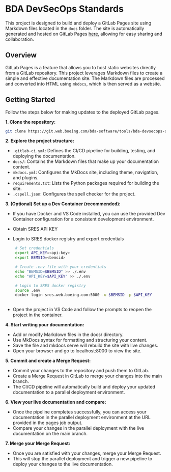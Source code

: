 # BDA DevSecOps Standards

This project is designed to build and deploy a GitLab Pages site using Markdown files located in the `docs` folder. The site is automatically generated and hosted on GitLab Pages [here](https://bda-software.pages.boeing.com/tools/bda-devsecops-standards/), allowing for easy sharing and collaboration.

## Overview

GitLab Pages is a feature that allows you to host static websites directly from a GitLab repository. This project leverages Markdown files to create a simple and effective documentation site. The Markdown files are processed and converted into HTML using `mkdocs`, which is then served as a website.

## Getting Started

Follow the steps below for making updates to the deployed GitLab pages.

**1. Clone the repository:**

```bash
git clone https://git.web.boeing.com/bda-software/tools/bda-devsecops-standards.git

```

**2. Explore the project structure:**

- `.gitlab-ci.yml`: Defines the CI/CD pipeline for building, testing, and deploying the documentation.
- `docs/`: Contains the Markdown files that make up your documentation content.
- `mkdocs.yml`:  Configures the MkDocs site, including theme, navigation, and plugins.
- `requirements.txt`: Lists the Python packages required for building the site.
- `.cspell.json`: Configures the spell checker for the project.

**3. (Optional) Set up a Dev Container (recommended):**

- If you have Docker and VS Code installed, you can use the provided Dev Container configuration for a consistent development environment.
- Obtain SRES API KEY
- Login to SRES docker registry and export credentials

  ```bash
   # Set credentials
   export API_KEY=<api-key>
   export BEMSID=<bemsid>

   # Create .env file with your credentials
   echo "BEMSID=$BEMSID" >> ./.env
   echo "API_KEY=$API_KEY" >> ./.env

   # Login to SRES docker registry
   source .env
   docker login sres.web.boeing.com:5000 -u $BEMSID -p $API_KEY
   
  ```

- Open the project in VS Code and follow the prompts to reopen the project in the container.

**4. Start writing your documentation:**

- Add or modify Markdown files in the docs/ directory.
- Use MkDocs syntax for formatting and structuring your content.
- Save the file and mkdocs serve will rebuild the site with live changes.
- Open your browser and go to localhost:8000 to view the site.

**5. Commit and create a Merge Request:**

- Commit your changes to the repository and push them to GitLab.
- Create a Merge Request in GitLab to merge your changes into the main branch.
- The CI/CD pipeline will automatically build and deploy your updated documentation to a parallel deployment environment.

**6. View your live documentation and compare:**

- Once the pipeline completes successfully, you can access your documentation in the parallel deployment environment at the URL provided in the pages job output.
- Compare your changes in the parallel deployment with the live documentation on the main branch.

**7. Merge your Merge Request:**

- Once you are satisfied with your changes, merge your Merge Request.
- This will stop the parallel deployment and trigger a new pipeline to deploy your changes to the live documentation.
